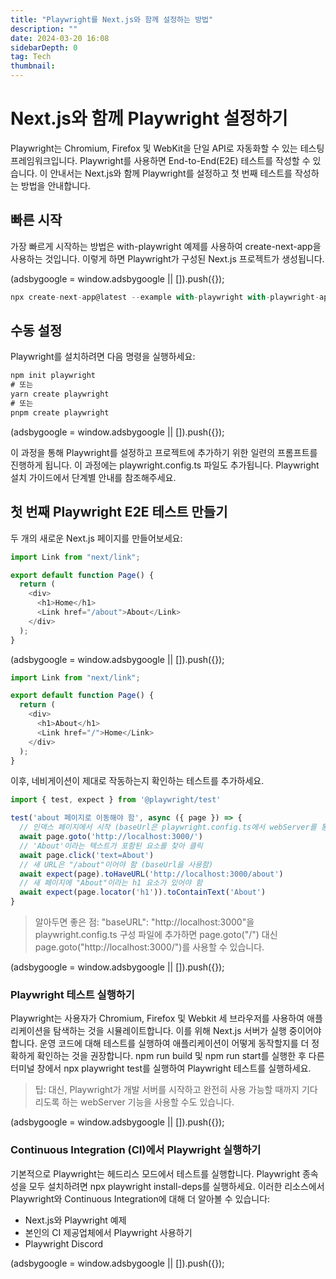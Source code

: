 ```yaml
---
title: "Playwright를 Next.js와 함께 설정하는 방법"
description: ""
date: 2024-03-20 16:08
sidebarDepth: 0
tag: Tech
thumbnail:
---
```


# Next.js와 함께 Playwright 설정하기

Playwright는 Chromium, Firefox 및 WebKit을 단일 API로 자동화할 수 있는 테스팅 프레임워크입니다. Playwright를 사용하면 End-to-End(E2E) 테스트를 작성할 수 있습니다. 이 안내서는 Next.js와 함께 Playwright를 설정하고 첫 번째 테스트를 작성하는 방법을 안내합니다.

## 빠른 시작

가장 빠르게 시작하는 방법은 with-playwright 예제를 사용하여 create-next-app을 사용하는 것입니다. 이렇게 하면 Playwright가 구성된 Next.js 프로젝트가 생성됩니다.

<!-- ui-log 수평형 -->

<ins class="adsbygoogle"
      style="display:block"
      data-ad-client="ca-pub-4877378276818686"
      data-ad-slot="9743150776"
      data-ad-format="auto"
      data-full-width-responsive="true"></ins>
<component is="script">
(adsbygoogle = window.adsbygoogle || []).push({});
</component>

```js
npx create-next-app@latest --example with-playwright with-playwright-app
```

## 수동 설정

Playwright를 설치하려면 다음 명령을 실행하세요:

```js
npm init playwright
# 또는
yarn create playwright
# 또는
pnpm create playwright
```

<!-- ui-log 수평형 -->

<ins class="adsbygoogle"
      style="display:block"
      data-ad-client="ca-pub-4877378276818686"
      data-ad-slot="9743150776"
      data-ad-format="auto"
      data-full-width-responsive="true"></ins>
<component is="script">
(adsbygoogle = window.adsbygoogle || []).push({});
</component>

이 과정을 통해 Playwright를 설정하고 프로젝트에 추가하기 위한 일련의 프롬프트를 진행하게 됩니다. 이 과정에는 playwright.config.ts 파일도 추가됩니다. Playwright 설치 가이드에서 단계별 안내를 참조해주세요.

## 첫 번째 Playwright E2E 테스트 만들기

두 개의 새로운 Next.js 페이지를 만들어보세요:

```js
import Link from "next/link";

export default function Page() {
  return (
    <div>
      <h1>Home</h1>
      <Link href="/about">About</Link>
    </div>
  );
}
```

<!-- ui-log 수평형 -->

<ins class="adsbygoogle"
      style="display:block"
      data-ad-client="ca-pub-4877378276818686"
      data-ad-slot="9743150776"
      data-ad-format="auto"
      data-full-width-responsive="true"></ins>
<component is="script">
(adsbygoogle = window.adsbygoogle || []).push({});
</component>

```js
import Link from "next/link";

export default function Page() {
  return (
    <div>
      <h1>About</h1>
      <Link href="/">Home</Link>
    </div>
  );
}
```

이후, 네비게이션이 제대로 작동하는지 확인하는 테스트를 추가하세요.

```js
import { test, expect } from '@playwright/test'

test('about 페이지로 이동해야 함', async ({ page }) => {
  // 인덱스 페이지에서 시작 (baseUrl은 playwright.config.ts에서 webServer를 통해 설정됨)
  await page.goto('http://localhost:3000/')
  // 'About'이라는 텍스트가 포함된 요소를 찾아 클릭
  await page.click('text=About')
  // 새 URL은 "/about"이어야 함 (baseUrl을 사용함)
  await expect(page).toHaveURL('http://localhost:3000/about')
  // 새 페이지에 "About"이라는 h1 요소가 있어야 함
  await expect(page.locator('h1')).toContainText('About')
}
```

> 알아두면 좋은 점:
> "baseURL": "http://localhost:3000"을 playwright.config.ts 구성 파일에 추가하면 page.goto("/") 대신 page.goto("http://localhost:3000/")를 사용할 수 있습니다.

<!-- ui-log 수평형 -->

<ins class="adsbygoogle"
      style="display:block"
      data-ad-client="ca-pub-4877378276818686"
      data-ad-slot="9743150776"
      data-ad-format="auto"
      data-full-width-responsive="true"></ins>
<component is="script">
(adsbygoogle = window.adsbygoogle || []).push({});
</component>

### Playwright 테스트 실행하기

Playwright는 사용자가 Chromium, Firefox 및 Webkit 세 브라우저를 사용하여 애플리케이션을 탐색하는 것을 시뮬레이트합니다. 이를 위해 Next.js 서버가 실행 중이어야 합니다. 운영 코드에 대해 테스트를 실행하여 애플리케이션이 어떻게 동작할지를 더 정확하게 확인하는 것을 권장합니다.
npm run build 및 npm run start를 실행한 후 다른 터미널 창에서 npx playwright test를 실행하여 Playwright 테스트를 실행하세요.

> 팁: 대신, Playwright가 개발 서버를 시작하고 완전히 사용 가능할 때까지 기다리도록 하는 webServer 기능을 사용할 수도 있습니다.

<!-- ui-log 수평형 -->

<ins class="adsbygoogle"
      style="display:block"
      data-ad-client="ca-pub-4877378276818686"
      data-ad-slot="9743150776"
      data-ad-format="auto"
      data-full-width-responsive="true"></ins>
<component is="script">
(adsbygoogle = window.adsbygoogle || []).push({});
</component>

### Continuous Integration (CI)에서 Playwright 실행하기

기본적으로 Playwright는 헤드리스 모드에서 테스트를 실행합니다. Playwright 종속성을 모두 설치하려면 npx playwright install-deps를 실행하세요. 이러한 리소스에서 Playwright와 Continuous Integration에 대해 더 알아볼 수 있습니다:

- Next.js와 Playwright 예제
- 본인의 CI 제공업체에서 Playwright 사용하기
- Playwright Discord

<!-- ui-log 수평형 -->

<ins class="adsbygoogle"
      style="display:block"
      data-ad-client="ca-pub-4877378276818686"
      data-ad-slot="9743150776"
      data-ad-format="auto"
      data-full-width-responsive="true"></ins>
<component is="script">
(adsbygoogle = window.adsbygoogle || []).push({});
</component>
